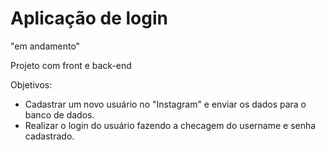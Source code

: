 # Aplicação de login
"em andamento"

Projeto com front e back-end

Objetivos: 
- Cadastrar um novo usuário no "Instagram" e enviar os dados para o banco de dados.
- Realizar o login do usuário fazendo a checagem do username e senha cadastrado.


